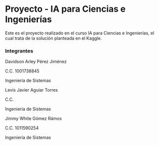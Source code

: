 # Proyecto - IA para Ciencias e Ingenierías
Este es el proyecto realizado en el curso IA para Ciencias e Ingenierías, el cual trata de la solución planteada en el Kaggle.

### Integrantes
Davidson Arley Pérez Jiménez 

C.C. 1001738845

Ingeniería de Sistemas


Levis Javier Aguiar Torres

C.C. 

Ingeniería de Sistemas


Jimmy White Gómez Rámos

C.C. 1011590254

Ingeniería de Sistemas


